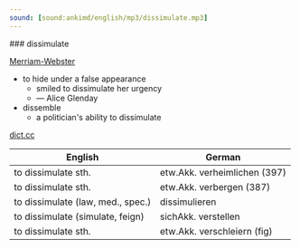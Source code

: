 ```yaml
---
sound: [sound:ankimd/english/mp3/dissimulate.mp3]
---
```


\### dissimulate

[Merriam-Webster](https://www.merriam-webster.com/dictionary/dissimulate)

- to hide under a false appearance
    - smiled to dissimulate her urgency
    - — Alice Glenday
- dissemble
    - a politician's ability to dissimulate

[dict.cc](https://www.dict.cc/dissimulate)

| English        | German       |
| -------------- | ------------ |
| to dissimulate sth. | etw.Akk. verheimlichen (397) |
| to dissimulate sth. | etw.Akk. verbergen (387) |
| to dissimulate (law, med., spec.) | dissimulieren |
| to dissimulate (simulate, feign) | sichAkk. verstellen |
| to dissimulate sth. | etw.Akk. verschleiern (fig) |
